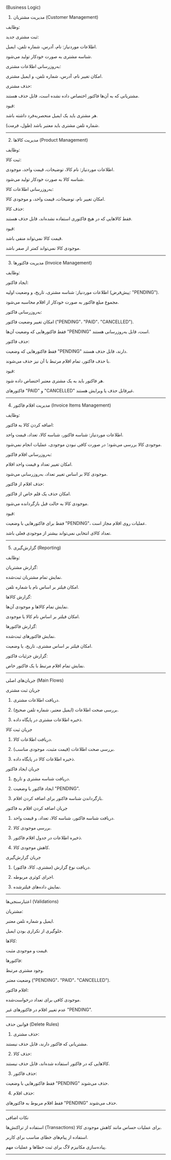 (Business Logic)

1. مدیریت مشتریان (Customer Management)

وظایف:

ثبت مشتری جدید:

اطلاعات موردنیاز: نام، آدرس، شماره تلفن، ایمیل.

شناسه مشتری به صورت خودکار تولید می‌شود.


به‌روزرسانی اطلاعات مشتری:

امکان تغییر نام، آدرس، شماره تلفن، و ایمیل مشتری.


حذف مشتری:

مشتریانی که به آن‌ها فاکتور اختصاص داده نشده است، قابل حذف هستند.



قیود:

هر مشتری باید یک ایمیل منحصربه‌فرد داشته باشد.

شماره تلفن مشتری باید معتبر باشد (طول، فرمت).



---

2. مدیریت کالاها (Product Management)

وظایف:

ثبت کالا:

اطلاعات موردنیاز: نام کالا، توضیحات، قیمت واحد، موجودی.

شناسه کالا به صورت خودکار تولید می‌شود.


به‌روزرسانی اطلاعات کالا:

امکان تغییر نام، توضیحات، قیمت واحد، و موجودی کالا.


حذف کالا:

فقط کالاهایی که در هیچ فاکتوری استفاده نشده‌اند، قابل حذف هستند.



قیود:

قیمت کالا نمی‌تواند منفی باشد.

موجودی کالا نمی‌تواند کمتر از صفر باشد.



---

3. مدیریت فاکتورها (Invoice Management)

وظایف:

ایجاد فاکتور:

اطلاعات موردنیاز: شناسه مشتری، تاریخ، و وضعیت اولیه (پیش‌فرض: "PENDING").

مجموع مبلغ فاکتور به صورت خودکار از اقلام محاسبه می‌شود.


به‌روزرسانی فاکتور:

امکان تغییر وضعیت فاکتور ("PENDING"، "PAID"، "CANCELLED").

فقط فاکتورهایی که وضعیت آن‌ها "PENDING" است، قابل به‌روزرسانی هستند.


حذف فاکتور:

فقط فاکتورهایی که وضعیت "PENDING" دارند، قابل حذف هستند.

با حذف فاکتور، تمام اقلام مرتبط با آن نیز حذف می‌شوند.



قیود:

هر فاکتور باید به یک مشتری معتبر اختصاص داده شود.

فاکتورهای "PAID" و "CANCELLED" غیرقابل حذف یا ویرایش هستند.



---

4. مدیریت اقلام فاکتور (Invoice Items Management)

وظایف:

اضافه کردن کالا به فاکتور:

اطلاعات موردنیاز: شناسه فاکتور، شناسه کالا، تعداد، قیمت واحد.

موجودی کالا بررسی می‌شود؛ در صورت کافی نبودن موجودی، عملیات انجام نمی‌شود.


به‌روزرسانی اقلام فاکتور:

امکان تغییر تعداد و قیمت واحد اقلام.

موجودی کالا بر اساس تغییر تعداد، به‌روزرسانی می‌شود.


حذف اقلام از فاکتور:

امکان حذف یک قلم خاص از فاکتور.

موجودی کالا به حالت قبل بازگردانده می‌شود.



قیود:

فقط برای فاکتورهایی با وضعیت "PENDING"، عملیات روی اقلام مجاز است.

تعداد کالای انتخابی نمی‌تواند بیشتر از موجودی فعلی باشد.



---

5. گزارش‌گیری (Reporting)

وظایف:

گزارش مشتریان:

نمایش تمام مشتریان ثبت‌شده.

امکان فیلتر بر اساس نام یا شماره تلفن.


گزارش کالاها:

نمایش تمام کالاها و موجودی آن‌ها.

امکان فیلتر بر اساس نام کالا یا موجودی.


گزارش فاکتورها:

نمایش فاکتورهای ثبت‌شده.

امکان فیلتر بر اساس مشتری، تاریخ، یا وضعیت.


گزارش جزئیات فاکتور:

نمایش تمام اقلام مرتبط با یک فاکتور خاص.




---

جریان‌های اصلی (Main Flows)

جریان ثبت مشتری

1. دریافت اطلاعات مشتری.


2. بررسی صحت اطلاعات (ایمیل معتبر، شماره تلفن صحیح).


3. ذخیره اطلاعات مشتری در پایگاه داده.



جریان ثبت کالا

1. دریافت اطلاعات کالا.


2. بررسی صحت اطلاعات (قیمت مثبت، موجودی مناسب).


3. ذخیره اطلاعات کالا در پایگاه داده.



جریان ایجاد فاکتور

1. دریافت شناسه مشتری و تاریخ.


2. ایجاد فاکتور با وضعیت "PENDING".


3. بازگرداندن شناسه فاکتور برای اضافه کردن اقلام.



جریان اضافه کردن اقلام به فاکتور

1. دریافت شناسه فاکتور، شناسه کالا، تعداد، و قیمت واحد.


2. بررسی موجودی کالا.


3. ذخیره اطلاعات در جدول اقلام فاکتور.


4. کاهش موجودی کالا.



جریان گزارش‌گیری

1. دریافت نوع گزارش (مشتری، کالا، فاکتور).


2. اجرای کوئری مربوطه.


3. نمایش داده‌های فیلترشده.




---

اعتبارسنجی‌ها (Validations)

مشتریان:

ایمیل و شماره تلفن معتبر.

جلوگیری از تکراری بودن ایمیل.


کالاها:

قیمت و موجودی مثبت.


فاکتورها:

وجود مشتری مرتبط.

وضعیت معتبر ("PENDING"، "PAID"، "CANCELLED").


اقلام فاکتور:

موجودی کافی برای تعداد درخواست‌شده.

عدم تغییر اقلام در فاکتورهای غیر "PENDING".




---

قوانین حذف (Delete Rules)

1. حذف مشتری:

مشتریانی که فاکتور دارند، قابل حذف نیستند.



2. حذف کالا:

کالاهایی که در فاکتور استفاده شده‌اند، قابل حذف نیستند.



3. حذف فاکتور:

فقط فاکتورهایی با وضعیت "PENDING" حذف می‌شوند.



4. حذف اقلام:

فقط اقلام مربوط به فاکتورهای "PENDING" حذف می‌شوند.





---

نکات اضافی

استفاده از تراکنش‌ها (Transactions) برای عملیات حساس مانند کاهش موجودی کالا.

استفاده از پیام‌های خطای مناسب برای کاربر.

پیاده‌سازی مکانیزم لاگ برای ثبت خطاها و عملیات مهم.



---
